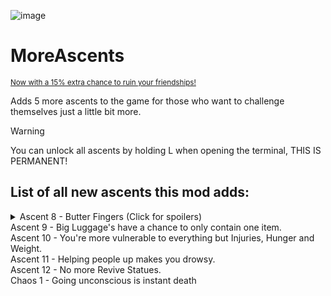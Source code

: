 ![image](https://github.com/user-attachments/assets/766656eb-ee91-4b53-aab4-09ae4d33dad6)
# MoreAscents
<sub>[Now with a 15% extra chance to ruin your friendships!](https://medal.tv/games/peak/clips/kywNeEuDhToY494CT?invite=cr-MSxxTUEsMTkwNTA5NDMy)</sub>

Adds 5 more ascents to the game for those who want to challenge themselves just a little bit more.

> [!WARNING]
> You can unlock all ascents by holding L when opening the terminal, THIS IS PERMANENT!

## List of all new ascents this mod adds:
<details>
  <summary>Ascent 8 - Butter Fingers (Click for spoilers)</summary>

  Makes you drop every item upon any fall damage, _including your backpack_
</details>
Ascent 9 - Big Luggage's have a chance to only contain one item.<br>
Ascent 10 - You're more vulnerable to everything but Injuries, Hunger and Weight.<br>
Ascent 11 - Helping people up makes you drowsy.<br>
Ascent 12 - No more Revive Statues.<br>
Chaos 1 - Going unconscious is instant death


